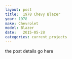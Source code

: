 ```yaml
---
layout: post
title:  1978 Chevy Blazer
year: 1978
make: Chevrolet
model: Blazer
date:   2015-05-28
categories: current_projects
---
```


the post details go here
